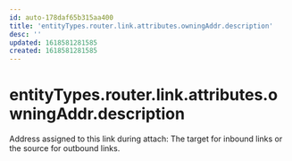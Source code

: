 ```yaml
---
id: auto-178daf65b315aa400
title: 'entityTypes.router.link.attributes.owningAddr.description'
desc: ''
updated: 1618581281585
created: 1618581281585
---
```

# entityTypes.router.link.attributes.owningAddr.description

Address assigned to this link during attach: The target for inbound links or the source for outbound links.